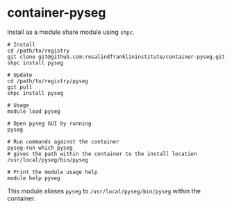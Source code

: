 # container-pyseg

Install as a module share module using `shpc`.

```
# Install
cd /path/to/registry
git clone git@github.com:rosalindfranklininstitute/container-pyseg.git
shpc install pyseg

# Update
cd /path/to/registry/pyseg
git pull
shpc install pyseg

# Usage
module load pyseg

# Open pyseg GUI by running
pyseg

# Run commands against the container
pyseg-run which pyseg
# gives the path within the container to the install location
/usr/local/pyseg/bin/pyseg

# Print the module usage help
module help pyseg
```

This module aliases `pyseg` to `/usr/local/pyseg/bin/pyseg` within the container. 